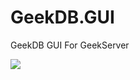 # GeekDB.GUI

GeekDB GUI For GeekServer

![](https://github.com/leeveel/GeekDB.GUI/blob/main/Docs/imgs/geekdb.png)
